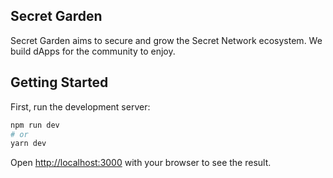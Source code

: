 ## Secret Garden

Secret Garden aims to secure and grow the Secret Network ecosystem. We build dApps for the community to enjoy.

## Getting Started

First, run the development server:

```bash
npm run dev
# or
yarn dev
```

Open [http://localhost:3000](http://localhost:3000) with your browser to see the result.
